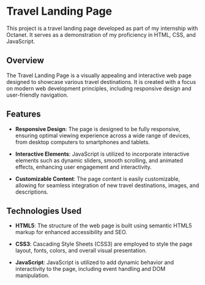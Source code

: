 # Travel Landing Page

This project is a travel landing page developed as part of my internship with Octanet. It serves as a demonstration of my proficiency in HTML, CSS, and JavaScript.

## Overview

The Travel Landing Page is a visually appealing and interactive web page designed to showcase various travel destinations. It is created with a focus on modern web development principles, including responsive design and user-friendly navigation.

## Features

- **Responsive Design**: The page is designed to be fully responsive, ensuring optimal viewing experience across a wide range of devices, from desktop computers to smartphones and tablets.

- **Interactive Elements**: JavaScript is utilized to incorporate interactive elements such as dynamic sliders, smooth scrolling, and animated effects, enhancing user engagement and interactivity.

- **Customizable Content**: The page content is easily customizable, allowing for seamless integration of new travel destinations, images, and descriptions.

## Technologies Used

- **HTML5**: The structure of the web page is built using semantic HTML5 markup for enhanced accessibility and SEO.

- **CSS3**: Cascading Style Sheets (CSS3) are employed to style the page layout, fonts, colors, and overall visual presentation.

- **JavaScript**: JavaScript is utilized to add dynamic behavior and interactivity to the page, including event handling and DOM manipulation.





